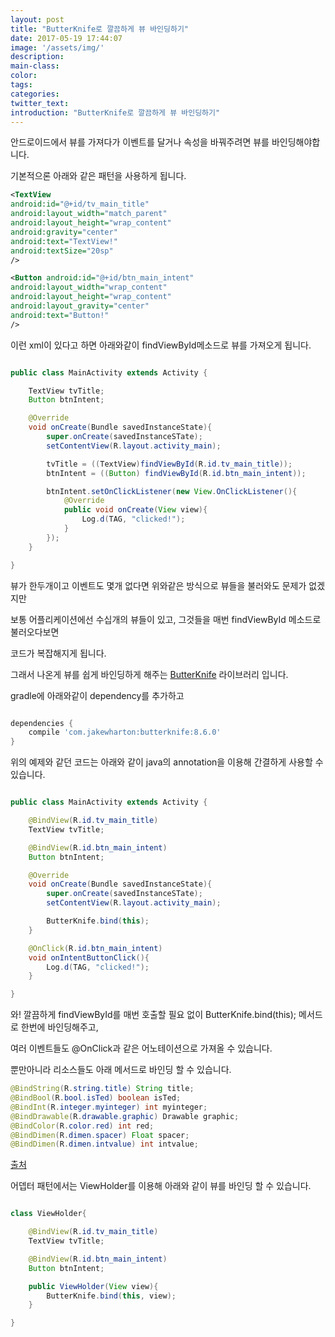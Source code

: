 ```yaml
---
layout: post
title: "ButterKnife로 깔끔하게 뷰 바인딩하기"
date: 2017-05-19 17:44:07
image: '/assets/img/'
description:
main-class:
color:
tags:
categories:
twitter_text:
introduction: "ButterKnife로 깔끔하게 뷰 바인딩하기"
---
```


안드로이드에서 뷰를 가져다가 이벤트를 달거나 속성을 바꿔주려면 뷰를 바인딩해야합니다.

기본적으론 아래와 같은 패턴을 사용하게 됩니다.

```xml
<TextView 
android:id="@+id/tv_main_title" 
android:layout_width="match_parent" 
android:layout_height="wrap_content" 
android:gravity="center" 
android:text="TextView!" 
android:textSize="20sp" 
/> 

<Button android:id="@+id/btn_main_intent" 
android:layout_width="wrap_content"
android:layout_height="wrap_content" 
android:layout_gravity="center"
android:text="Button!" 
/> 

```

이런 xml이 있다고 하면 아래와같이 findViewById메소드로 뷰를 가져오게 됩니다.

```java

public class MainActivity extends Activity {

    TextView tvTitle;
    Button btnIntent;

    @Override
    void onCreate(Bundle savedInstanceState){
        super.onCreate(savedInstanceSTate);
        setContentView(R.layout.activity_main);

        tvTitle = ((TextView)findViewById(R.id.tv_main_title));
        btnIntent = ((Button) findViewById(R.id.btn_main_intent));

        btnIntent.setOnClickListener(new View.OnClickListener(){
            @Override
            public void onCreate(View view){
                Log.d(TAG, "clicked!");
            }
        });
    }

}


```

뷰가 한두개이고 이벤트도 몇개 없다면 위와같은 방식으로 뷰들을 불러와도 문제가 없겠지만

보통 어플리케이션에선 수십개의 뷰들이 있고, 그것들을 매번 findViewById 메소드로 불러오다보면

코드가 복잡해지게 됩니다.

그래서 나온게 뷰를 쉽게 바인딩하게 해주는 [ButterKnife](http://jakewharton.github.io/butterknife/) 라이브러리 입니다.

gradle에 아래와같이 dependency를 추가하고

```gradle

dependencies { 
    compile 'com.jakewharton:butterknife:8.6.0' 
}

```

위의 예제와 같던 코드는 아래와 같이 java의 annotation을 이용해 간결하게 사용할 수 있습니다.


```java

public class MainActivity extends Activity {

    @BindView(R.id.tv_main_title)
    TextView tvTitle;

    @BindView(R.id.btn_main_intent)
    Button btnIntent;

    @Override
    void onCreate(Bundle savedInstanceState){
        super.onCreate(savedInstanceSTate);
        setContentView(R.layout.activity_main);

        ButterKnife.bind(this);
    }

    @OnClick(R.id.btn_main_intent)
    void onIntentButtonClick(){
        Log.d(TAG, "clicked!");
    }

}


```

와! 깔끔하게 findViewById를 매번 호출할 필요 없이 ButterKnife.bind(this); 메서드로 한번에 바인딩해주고,

여러 이벤트들도 @OnClick과 같은 어노테이션으로 가져올 수 있습니다.

뿐만아니라 리소스들도 아래 메서드로 바인딩 할 수 있습니다.

```java
@BindString(R.string.title) String title;
@BindBool(R.bool.isTed) boolean isTed;
@BindInt(R.integer.myinteger) int myinteger;
@BindDrawable(R.drawable.graphic) Drawable graphic;
@BindColor(R.color.red) int red;
@BindDimen(R.dimen.spacer) Float spacer;
@BindDimen(R.dimen.intvalue) int intvalue;
```
[출처](http://gun0912.tistory.com/2)

어뎁터 패턴에서는 ViewHolder를 이용해 아래와 같이 뷰를 바인딩 할 수 있습니다.

```java

class ViewHolder{

    @BindView(R.id.tv_main_title)
    TextView tvTitle;

    @BindView(R.id.btn_main_intent)
    Button btnIntent;    

    public ViewHolder(View view){
        ButterKnife.bind(this, view);
    }

}

```